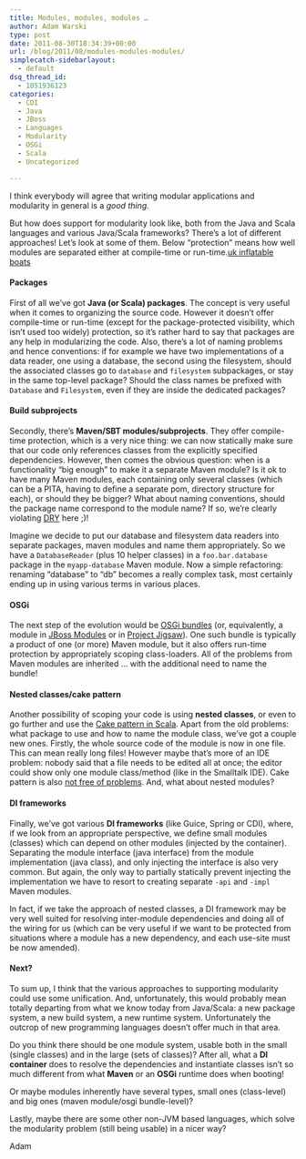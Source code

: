 ```yaml
---
title: Modules, modules, modules …
author: Adam Warski
type: post
date: 2011-08-30T18:34:39+00:00
url: /blog/2011/08/modules-modules-modules/
simplecatch-sidebarlayout:
  - default
dsq_thread_id:
  - 1051936123
categories:
  - CDI
  - Java
  - JBoss
  - Languages
  - Modularity
  - OSGi
  - Scala
  - Uncategorized

---
```

I think everybody will agree that writing modular applications and modularity in general is a _good thing_.

But how does support for modularity look like, both from the Java and Scala languages and various Java/Scala frameworks? There&#8217;s a lot of different approaches! Let&#8217;s look at some of them. Below &#8220;protection&#8221; means how well modules are separated either at compile-time or run-time.[uk inflatable boats][1]

#### Packages

First of all we&#8217;ve got **Java (or Scala) packages**. The concept is very useful when it comes to organizing the source code. However it doesn&#8217;t offer compile-time or run-time (except for the package-protected visibility, which isn&#8217;t used too widely) protection, so it&#8217;s rather hard to say that packages are any help in modularizing the code. Also, there&#8217;s a lot of naming problems and hence conventions: if for example we have two implementations of a data reader, one using a database, the second using the filesystem, should the associated classes go to `database` and `filesystem` subpackages, or stay in the same top-level package? Should the class names be prefixed with `Database` and `Filesystem`, even if they are inside the dedicated packages?

#### Build subprojects

Secondly, there&#8217;s **Maven/SBT modules/subprojects**. They offer compile-time protection, which is a very nice thing: we can now statically make sure that our code only references classes from the explicitly specified dependencies. However, then comes the obvious question: when is a functionality &#8220;big enough&#8221; to make it a separate Maven module? Is it ok to have many Maven modules, each containing only several classes (which can be a PITA, having to define a separate pom, directory structure for each), or should they be bigger? What about naming conventions, should the package name correspond to the module name? If so, we&#8217;re clearly violating [DRY][2] here ;)!

Imagine we decide to put our database and filesystem data readers into separate packages, maven modules and name them appropriately. So we have a `DatabaseReader` (plus 10 helper classes) in a `foo.bar.database` package in the `myapp-database` Maven module. Now a simple refactoring: renaming &#8220;database&#8221; to &#8220;db&#8221; becomes a really complex task, most certainly ending up in using various terms in various places.

#### OSGi

The next step of the evolution would be [OSGi bundles][3] (or, equivalently, a module in [JBoss Modules][4] or in [Project Jigsaw][5]). One such bundle is typically a product of one (or more) Maven module, but it also offers run-time protection by appropriately scoping class-loaders. All of the problems from Maven modules are inherited &#8230; with the additional need to name the bundle!

#### Nested classes/cake pattern

Another possibility of scoping your code is using **nested classes**, or even to go further and use the [Cake pattern in Scala][6]. Apart from the old problems: what package to use and how to name the module class, we&#8217;ve got a couple new ones. Firstly, the whole source code of the module is now in one file. This can mean really long files! However maybe that&#8217;s more of an IDE problem: nobody said that a file needs to be edited all at once; the editor could show only one module class/method (like in the Smalltalk IDE). Cake pattern is also [not free of problems][7]. And, what about nested modules?

#### DI frameworks

Finally, we&#8217;ve got various **DI frameworks** (like Guice, Spring or CDI), where, if we look from an appropriate perspective, we define small modules (classes) which can depend on other modules (injected by the container). Separating the module interface (java interface) from the module implementation (java class), and only injecting the interface is also very common. But again, the only way to partially statically prevent injecting the implementation we have to resort to creating separate `-api` and `-impl` Maven modules.

In fact, if we take the approach of nested classes, a DI framework may be very well suited for resolving inter-module dependencies and doing all of the wiring for us (which can be very useful if we want to be protected from situations where a module has a new dependency, and each use-site must be now amended).

#### Next?

To sum up, I think that the various approaches to supporting modularity could use some unification. And, unfortunately, this would probably mean totally departing from what we know today from Java/Scala: a new package system, a new build system, a new runtime system. Unfortunately the outcrop of new programming languages doesn&#8217;t offer much in that area.

Do you think there should be one module system, usable both in the small (single classes) and in the large (sets of classes)? After all, what a **DI container** does to resolve the dependencies and instantiate classes isn&#8217;t so much different from what **Maven** or an **OSGi** runtime does when booting!

Or maybe modules inherently have several types, small ones (class-level) and big ones (maven module/osgi bundle-level)?

Lastly, maybe there are some other non-JVM based languages, which solve the modularity problem (still being usable) in a nicer way?

Adam

 [1]: http://www.east-inflatables.co.uk/p/015026.html
 [2]: http://en.wikipedia.org/wiki/Don%27t_repeat_yourself
 [3]: http://www.google.pl/url?sa=t&source=web&cd=2&ved=0CDQQFjAB&url=http%3A%2F%2Fwww.osgi.org%2F&ei=Jt1HTrKdAcWZOpSCpfMD&usg=AFQjCNGL-pQ2Iv69bMfSqJx-r9JSJhmWZA&sig2=4ts3qWb8xeebWC80x4Kefw
 [4]: https://docs.jboss.org/author/display/MODULES/Home
 [5]: http://openjdk.java.net/projects/jigsaw/
 [6]: http://www.warski.org/blog/2010/12/di-in-scala-cake-pattern/
 [7]: http://www.warski.org/blog/2011/04/di-in-scala-cake-pattern-pros-cons/
